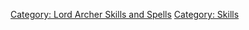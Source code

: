 [Category: Lord Archer Skills and
Spells](Category:_Lord_Archer_Skills_and_Spells "wikilink") [Category:
Skills](Category:_Skills "wikilink")
